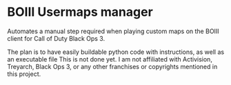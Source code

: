 # BOIII Usermaps manager
Automates a manual step required when playing custom maps on the BOIII client for Call of Duty Black Ops 3.

The plan is to have easily buildable python code with instructions, as well as an executable file
This is not done yet.
I am not affiliated with Activision, Treyarch, Black Ops 3, or any other franchises or copyrights mentioned in this project.